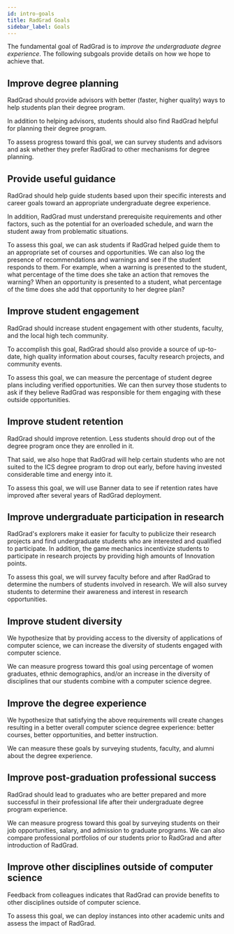 ```yaml
---
id: intro-goals
title: RadGrad Goals
sidebar_label: Goals
---
```


The fundamental goal of RadGrad is to *improve the undergraduate degree experience*. The following subgoals provide details on how we hope to achieve that.

## Improve degree planning

RadGrad should provide advisors with better (faster, higher quality) ways to help students plan their degree program.

In addition to helping advisors, students should also find RadGrad helpful for planning their degree program.

To assess progress toward this goal, we can survey students and advisors and ask whether they prefer RadGrad to other mechanisms for degree planning. 

## Provide useful guidance

RadGrad should help guide students based upon their specific interests and career goals toward an appropriate undergraduate degree experience.

In addition, RadGrad must understand prerequisite requirements and other factors, such as the potential for an overloaded schedule, and warn the student away from problematic situations.

To assess this goal, we can ask students if RadGrad helped guide them to an appropriate set of courses and opportunities. We can also log the presence of recommendations and warnings and see if the student responds to them. For example, when a warning is presented to the student, what percentage of the time does she take an action that removes the warning? When an opportunity is presented to a student, what percentage of the time does she add that opportunity to her degree plan? 

## Improve student engagement

RadGrad should increase student engagement with other students, faculty, and the local high tech community. 

To accomplish this goal, RadGrad should also provide a source of up-to-date, high quality information about courses, faculty research projects, and community events. 

To assess this goal, we can measure the percentage of student degree plans including verified opportunities. We can then survey those students to ask if they believe RadGrad was responsible for them engaging with these outside opportunities. 

## Improve student retention

RadGrad should improve retention. Less students should drop out of the degree program once they are enrolled in it.  

That said, we also hope that RadGrad will help certain students who are not suited to the ICS degree program to drop out early, before having invested considerable time and energy into it. 

To assess this goal, we will use Banner data to see if retention rates have improved after several years of RadGrad deployment.

## Improve undergraduate participation in research

RadGrad's explorers make it easier for faculty to publicize their research projects and find undergraduate students who are interested and qualified to participate. In addition, the game mechanics incentivize students to participate in research projects by providing high amounts of Innovation points. 
 
To assess this goal, we will survey faculty before and after RadGrad to determine the numbers of students involved in research. We will also survey students to determine their awareness and interest in research opportunities.

## Improve student diversity

We hypothesize that by providing access to the diversity of applications of computer science, we can increase the diversity of students engaged with computer science.

We can measure progress toward this goal using percentage of women graduates,  ethnic demographics, and/or an increase in the diversity of disciplines that our students combine with a computer science degree.

## Improve the degree experience

We hypothesize that satisfying the above requirements will create changes resulting in a better overall computer science degree experience: better courses, better opportunities, and better instruction. 

We can measure these goals by surveying students, faculty, and alumni about the degree experience.

## Improve post-graduation professional success

RadGrad should lead to graduates who are better prepared and more successful in their professional life after their undergraduate degree program experience.

We can measure progress toward this goal by surveying students on their job opportunities, salary, and admission to graduate programs. We can also compare professional portfolios of our students prior to RadGrad and after introduction of RadGrad.

## Improve other disciplines outside of computer science

Feedback from colleagues indicates that RadGrad can provide benefits to other disciplines outside of computer science.
 
To assess this goal, we can deploy instances into other academic units and assess the impact of RadGrad. 

